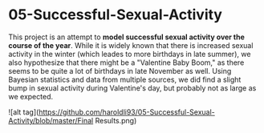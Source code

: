 # 05-Successful-Sexual-Activity

This project is an attempt to <b>model successful sexual activity over the course of the year</b>. While it is widely known that there is increased sexual activity in the winter (which leades to more birthdays in late summer), we also hypothesize that there might be a "Valentine Baby Boom," as there seems to be quite a lot of birthdays in late November as well. Using Bayesian statistics and data from multiple sources, we did find a slight bump in sexual activity during Valentine's day, but probably not as large as we expected.

![alt tag](https://github.com/haroldli93/05-Successful-Sexual-Activity/blob/master/Final Results.png)
